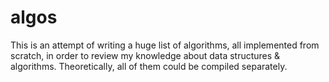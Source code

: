 #  algos

This is an attempt of writing a huge list of algorithms, all implemented from scratch, in order to review my knowledge about data structures & algorithms. Theoretically, all of them could be compiled separately.
